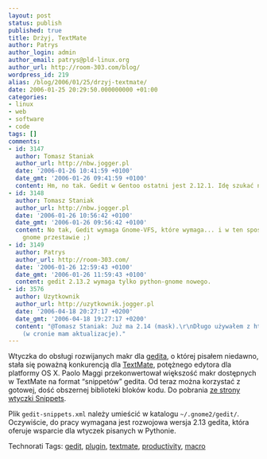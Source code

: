```yaml
---
layout: post
status: publish
published: true
title: Drżyj, TextMate
author: Patrys
author_login: admin
author_email: patrys@pld-linux.org
author_url: http://room-303.com/blog/
wordpress_id: 219
alias: /blog/2006/01/25/drzyj-textmate/
date: 2006-01-25 20:29:50.000000000 +01:00
categories:
- linux
- web
- software
- code
tags: []
comments:
- id: 3147
  author: Tomasz Staniak
  author_url: http://nbw.jogger.pl
  date: '2006-01-26 10:41:59 +0100'
  date_gmt: '2006-01-26 09:41:59 +0100'
  content: Hm, no tak. Gedit w Gentoo ostatni jest 2.12.1. Idę szukać nowszego.
- id: 3148
  author: Tomasz Staniak
  author_url: http://nbw.jogger.pl
  date: '2006-01-26 10:56:42 +0100'
  date_gmt: '2006-01-26 09:56:42 +0100'
  content: No tak, Gedit wymaga Gnome-VFS, które wymaga... i w ten sposób pewnie całego
    gnome przestawie ;)
- id: 3149
  author: Patrys
  author_url: http://room-303.com/
  date: '2006-01-26 12:59:43 +0100'
  date_gmt: '2006-01-26 11:59:43 +0100'
  content: gedit 2.13.2 wymaga tylko python-gnome nowego.
- id: 3576
  author: Uzytkownik
  author_url: http://uzytkownik.jogger.pl
  date: '2006-04-18 20:27:17 +0200'
  date_gmt: '2006-04-18 19:27:17 +0200'
  content: "@Tomasz Staniak: Już ma 2.14 (mask).\r\nDługo używałem z http://breakmygentoo.org/
    (w cronie mam aktualizacje)."
---
```

<p>Wtyczka do obsługi rozwijanych makr dla <a href="http://www.gnome.org/projects/gedit/">gedita</a>, o której pisałem niedawno, stała się poważną konkurencją dla <a href="http://macromates.com/">TextMate</a>, potężnego edytora dla platformy OS X. Paolo Maggi przekonwertował większość makr dostępnych w TextMate na format <q>snippetów</q> gedita. Od teraz można korzystać z gotowej, dość obszernej biblioteki bloków kodu. Do pobrania <a href="http://live.gnome.org/Gedit_2fSnippetPlugin">ze strony wtyczki Snippets</a>.</p>

<p>Plik <code>gedit-snippets.xml</code> należy umieścić w katalogu <code>~/.gnome2/gedit/</code>. Oczywiście, do pracy wymagana jest rozwojowa wersja 2.13 gedita, która oferuje wsparcie dla wtyczek pisanych w Pythonie.</p>

Technorati Tags: <a href="http://technorati.com/tag/gedit" rel="tag">gedit</a>, <a href="http://technorati.com/tag/plugin" rel="tag">plugin</a>, <a href="http://technorati.com/tag/textmate" rel="tag">textmate</a>, <a href="http://technorati.com/tag/productivity" rel="tag">productivity</a>, <a href="http://technorati.com/tag/macro" rel="tag">macro</a>
